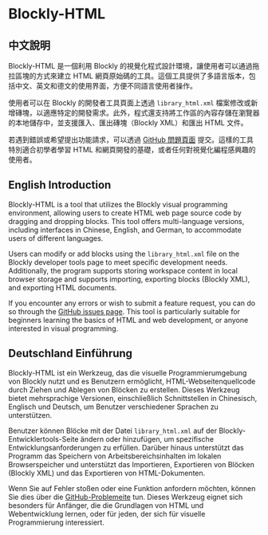 # Blockly-HTML

## 中文說明

Blockly-HTML 是一個利用 Blockly 的視覺化程式設計環境，讓使用者可以通過拖拉區塊的方式來建立 HTML 網頁原始碼的工具。這個工具提供了多語言版本，包括中文、英文和德文的使用界面，方便不同語言使用者操作。

使用者可以在 Blockly 的開發者工具頁面上透過 `library_html.xml` 檔案修改或新增磚塊，以適應特定的開發需求。此外，程式還支持將工作區的內容存儲在瀏覽器的本地儲存中，並支援匯入、匯出磚塊（Blockly XML）和匯出 HTML 文件。

若遇到錯誤或希望提出功能請求，可以透過 [GitHub 問題頁面](https://github.com/bestian/blockly-html/issues) 提交。這樣的工具特別適合初學者學習 HTML 和網頁開發的基礎，或者任何對視覺化編程感興趣的使用者。

## English Introduction

Blockly-HTML is a tool that utilizes the Blockly visual programming environment, allowing users to create HTML web page source code by dragging and dropping blocks. This tool offers multi-language versions, including interfaces in Chinese, English, and German, to accommodate users of different languages.

Users can modify or add blocks using the `library_html.xml` file on the Blockly developer tools page to meet specific development needs. Additionally, the program supports storing workspace content in local browser storage and supports importing, exporting blocks (Blockly XML), and exporting HTML documents.

If you encounter any errors or wish to submit a feature request, you can do so through the [GitHub issues page](https://github.com/bestian/blockly-html/issues). This tool is particularly suitable for beginners learning the basics of HTML and web development, or anyone interested in visual programming.

## Deutschland Einführung

Blockly-HTML ist ein Werkzeug, das die visuelle Programmierumgebung von Blockly nutzt und es Benutzern ermöglicht, HTML-Webseitenquellcode durch Ziehen und Ablegen von Blöcken zu erstellen. Dieses Werkzeug bietet mehrsprachige Versionen, einschließlich Schnittstellen in Chinesisch, Englisch und Deutsch, um Benutzer verschiedener Sprachen zu unterstützen.

Benutzer können Blöcke mit der Datei `library_html.xml` auf der Blockly-Entwicklertools-Seite ändern oder hinzufügen, um spezifische Entwicklungsanforderungen zu erfüllen. Darüber hinaus unterstützt das Programm das Speichern von Arbeitsbereichsinhalten im lokalen Browserspeicher und unterstützt das Importieren, Exportieren von Blöcken (Blockly XML) und das Exportieren von HTML-Dokumenten.

Wenn Sie auf Fehler stoßen oder eine Funktion anfordern möchten, können Sie dies über die [GitHub-Problemeite](https://github.com/bestian/blockly-html/issues) tun. Dieses Werkzeug eignet sich besonders für Anfänger, die die Grundlagen von HTML und Webentwicklung lernen, oder für jeden, der sich für visuelle Programmierung interessiert.